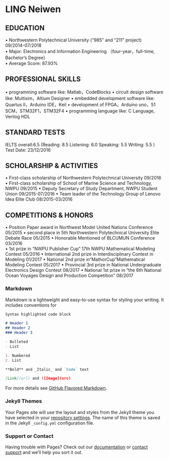 # LING Neiwen

## EDUCATION
  • Northwestern Polytechnical University (“985” and “211” project)                         
    09/2014-07/2018                             
  • Major: Electronics and Information Engineering
   （four-year，full-time, Bachelor’s Degree）                            
  • Average Score: 87.93%
  
## PROFESSIONAL SKILLS
 • programming software like: Matlab，CodeBlocks 
 • circuit design software like: Multisim，Altium Designer
 • embedded development software like: Quartus II，Arduino IDE，Keil
 • development of FPGA，Arduino uno，51 SCM，STM32F1，STM32F4
 • programming language like: C Language, Verilog HDL
 
## STANDARD TESTS  
   IELTS overall:6.5  (Reading: 8.5   Listening: 6.0   Speaking: 5.5  Writing: 5.5  )   
   Test Date: 23/12/2016  
  
## SCHOLARSHIP & ACTIVITIES  
• First-class scholarship of Northwestern Polytechnical University                  09/2016
• First-class scholarship of School of Marine Science and Technology, NWPU          09/2015
• Deputy Secretary of Study Department, NWPU Student Union                          09/2015-07/2016 
• Team leader of the Technology Group of Lenovo Idea Elite Club                     08/2015-03/2016

## COMPETITIONS & HONORS 
• Position Paper award in Northwest Model United Nations Conference                      05/2015
• second place in 5th Northwestern Polytechnical University Elite Debate Race            05/2015
• Honorable Mentioned of BLCUMUN Conference                                              03/2016                                       
• 1st prize in “NWPU Publisher Cup” 17th NWPU Mathematical Modeling Contest              05/2016
• International 2nd prize in Interdisciplinary Contest in Modeling                       01/2017
• National 2nd prize in“MathorCup”Mathematical Modeling Contest                          05/2017
• Provincial 3rd prize in National Undergraduate Electronics Design Contest              08/2017
• National 1st prize in “the 6th National Ocean Voyages Design and Production Competition” 08/2017

### Markdown

Markdown is a lightweight and easy-to-use syntax for styling your writing. It includes conventions for

```markdown
Syntax highlighted code block

# Header 1
## Header 2
### Header 3

- Bulleted
- List

1. Numbered
2. List

**Bold** and _Italic_ and `Code` text

[Link](url) and ![Image](src)
```

For more details see [GitHub Flavored Markdown](https://guides.github.com/features/mastering-markdown/).

### Jekyll Themes

Your Pages site will use the layout and styles from the Jekyll theme you have selected in your [repository settings](https://github.com/LINGNeiwen/LINGNeiwen.github.io/settings). The name of this theme is saved in the Jekyll `_config.yml` configuration file.

### Support or Contact

Having trouble with Pages? Check out our [documentation](https://help.github.com/categories/github-pages-basics/) or [contact support](https://github.com/contact) and we’ll help you sort it out.
